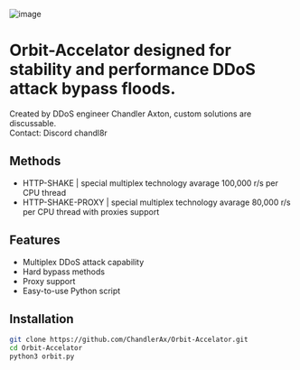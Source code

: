 ![image](https://github.com/ChandlerAx/Orbit-Accelator/assets/151396622/501cc4f0-5ac0-42a8-b758-b8c4971abef9)



# Orbit-Accelator designed for stability and performance DDoS attack bypass floods.
Created by DDoS engineer Chandler Axton, custom solutions are discussable. <br>
Contact: Discord chandl8r

## Methods
- HTTP-SHAKE | special multiplex technology avarage 100,000 r/s per CPU thread
- HTTP-SHAKE-PROXY | special multiplex technology avarage 80,000 r/s per CPU thread with proxies support

## Features

- Multiplex DDoS attack capability
- Hard bypass methods
- Proxy support
- Easy-to-use Python script

## Installation

```bash
git clone https://github.com/ChandlerAx/Orbit-Accelator.git
cd Orbit-Accelator
python3 orbit.py
